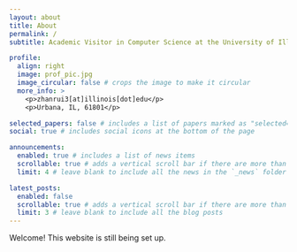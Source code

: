 ```yaml
---
layout: about
title: About
permalink: /
subtitle: Academic Visitor in Computer Science at the University of Illinois at Urbana-Champaign.

profile:
  align: right
  image: prof_pic.jpg
  image_circular: false # crops the image to make it circular
  more_info: >
    <p>zhanrui3[at]illinois[dot]edu</p>
    <p>Urbana, IL, 61801</p>

selected_papers: false # includes a list of papers marked as "selected={true}"
social: true # includes social icons at the bottom of the page

announcements:
  enabled: true # includes a list of news items
  scrollable: true # adds a vertical scroll bar if there are more than 3 news items
  limit: 4 # leave blank to include all the news in the `_news` folder

latest_posts:
  enabled: false
  scrollable: true # adds a vertical scroll bar if there are more than 3 new posts items
  limit: 3 # leave blank to include all the blog posts
---
```



Welcome! This website is still being set up.
